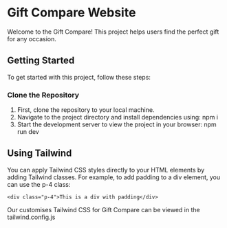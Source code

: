 # Gift Compare Website

Welcome to the Gift Compare! This project helps users find the perfect gift for any occasion.

## Getting Started

To get started with this project, follow these steps:

### Clone the Repository

1. First, clone the repository to your local machine.
2. Navigate to the project directory and install dependencies using: npm i
3. Start the development server to view the project in your browser: npm run dev

## Using Tailwind
You can apply Tailwind CSS styles directly to your HTML elements by adding Tailwind classes.
For example, to add padding to a div element, you can use the p-4 class:

```<div class="p-4">This is a div with padding</div>```

Our customises Tailwind CSS for Gift Compare can be viewed in the tailwind.config.js